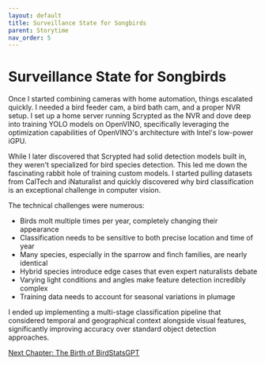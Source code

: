 ```yaml
---
layout: default
title: Surveillance State for Songbirds
parent: Storytime
nav_order: 5
---
```


# Surveillance State for Songbirds

Once I started combining cameras with home automation, things escalated quickly. I needed a bird feeder cam, a bird bath cam, and a proper NVR setup. I set up a home server running Scrypted as the NVR  and dove deep into training YOLO models on OpenVINO, specifically leveraging the optimization capabilities of OpenVINO's architecture with Intel's low-power iGPU.

While I later discovered that Scrypted had solid detection models built in, they weren't specialized for bird species detection. This led me down the fascinating rabbit hole of training custom models. I started pulling datasets from CalTech and iNaturalist and quickly discovered why bird classification is an exceptional challenge in computer vision.

The technical challenges were numerous:
- Birds molt multiple times per year, completely changing their appearance
- Classification needs to be sensitive to both precise location and time of year
- Many species, especially in the sparrow and finch families, are nearly identical
- Hybrid species introduce edge cases that even expert naturalists debate
- Varying light conditions and angles make feature detection incredibly complex
- Training data needs to account for seasonal variations in plumage

I ended up implementing a multi-stage classification pipeline that considered temporal and geographical context alongside visual features, significantly improving accuracy over standard object detection approaches.

[Next Chapter: The Birth of BirdStatsGPT](/Portfolio/Storytime/birth_of_bird_gpt.html)
